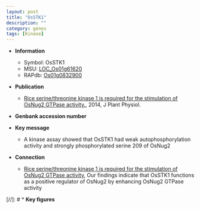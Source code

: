 ```yaml
---
layout: post
title: "OsSTK1"
description: ""
category: genes
tags: [Kinase]
---
```


* **Information**  
    + Symbol: OsSTK1  
    + MSU: [LOC_Os01g61620](http://rice.plantbiology.msu.edu/cgi-bin/ORF_infopage.cgi?orf=LOC_Os01g61620)  
    + RAPdb: [Os01g0832900](http://rapdb.dna.affrc.go.jp/viewer/gbrowse_details/irgsp1?name=Os01g0832900)  

* **Publication**  
    + [Rice serine/threonine kinase 1 is required for the stimulation of OsNug2 GTPase activity.](http://www.ncbi.nlm.nih.gov/pubmed?term=Rice+serine/threonine+kinase+1+is+required+for+the+stimulation+of+OsNug2+GTPase+activity.%5BTitle%5D), 2014, J Plant Physiol.

* **Genbank accession number**  

* **Key message**  
    + A kinase assay showed that OsSTK1 had weak autophosphorylation activity and strongly phosphorylated serine 209 of OsNug2

* **Connection**  
    + [Rice serine/threonine kinase 1 is required for the stimulation of OsNug2 GTPase activity](http://www.ncbi.nlm.nih.gov/pubmed?term=Rice+serine/threonine+kinase+1+is+required+for+the+stimulation+of+OsNug2+GTPase+activity%5BTitle%5D), Our findings indicate that OsSTK1 functions as a positive regulator of OsNug2 by enhancing OsNug2 GTPase activity

[//]: # * **Key figures**  


